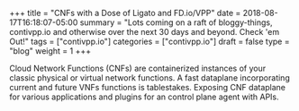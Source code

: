 +++
title = "CNFs with a Dose of Ligato and FD.io/VPP"
date = 2018-08-17T16:18:07-05:00
summary = "Lots coming on a raft of bloggy-things, contivpp.io and otherwise over the next 30 days and beyond. Check 'em Out!"
tags = ["contivpp.io"]
categories = ["contivpp.io"]
draft = false
type = "blog"
weight = 1
+++
 
Cloud Network Functions (CNFs) are containerized instances of your classic physical or virtual network functions. A fast dataplane incorporating current and future VNFs functions is tablestakes. Exposing CNF dataplane for various applications and plugins for an control plane agent with APIs.
 <!--more--> 



